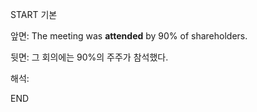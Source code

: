 START
기본

앞면:
The meeting was **attended** by 90% of shareholders.


뒷면:
그 회의에는 90%의 주주가 참석했다.


해석:
<!--ID: 1733134677975-->
END